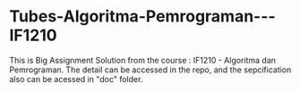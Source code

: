 # Tubes-Algoritma-Pemrograman---IF1210

This is Big Assignment Solution from the course : IF1210 - Algoritma dan Pemrograman.
The detail can be accessed in the repo, and the sepcification also can be acessed in "doc" folder.

